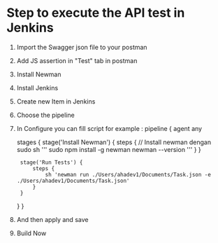 # Step to execute the API test in Jenkins
1. Import the Swagger json file to your postman
2. Add JS assertion in "Test" tab in postman
3. Install Newman
4. Install Jenkins
5. Create new Item in Jenkins
6. Choose the pipeline
7. In Configure you can fill script for example :
   pipeline {
    agent any
    
    stages {
        stage('Install Newman') {
            steps {
                // Install newman dengan sudo
                sh '''
                sudo npm install -g newman
                newman --version
                '''
            }
        }
        
        stage('Run Tests') {
            steps {
                sh 'newman run ./Users/ahadev1/Documents/Task.json -e ./Users/ahadev1/Documents/Task.json'
            }
        }
    }
}
9. And then apply and save
10. Build Now

